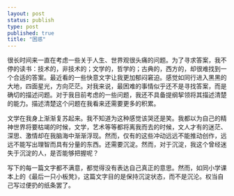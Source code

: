 ```yaml
--- 
layout: post
status: publish
type: post
published: true
title: "困惑"
---
```

<p>很长时间来一直在考虑一些关于人生、世界观很头痛的问题。为了寻求答案，我不停的读书：技术的，非技术的；文学的，哲学的；古典的，西方的，却很难找到一个合适的答案。最近看的一些快意文字让我更加郁闷窘迫。感觉如同行进入黑黑的大地，四面星光，方向茫茫。对我来说，最困难的事情似乎还不是寻找答案，而是确切的描述问题。对于我目前考虑的一些问题，我还不具备提纲挈领将其描述清楚的能力。描述清楚这个问题在我看来还需要更多的积累。</p>
<p>文学在我身上渐渐复苏起来。我不知道为这种感觉该哭还是笑。我都以为自己的精神世界将要枯竭的时候，文学，艺术等等都将离我而去的时候，文人才有的迷茫、深思、激情却在我脑海中渐渐浮现。然而，仅有的这些冲动远远不能推动创作，远远不能写出理智而具有分量的东西。还需要沉淀。然而，对于沉淀，我这个曾经迷失于沉淀的人，是否能够把握呢？</p>
<p>写下的每一篇文字都不满意，都觉得没有表达自己真正的意思。然而，如同小学课本上的《最后一只小板凳》，这篇文字目的是保持沉淀状态，而不是沉沦。权当自己写过便扔的纸条罢了。</p>
